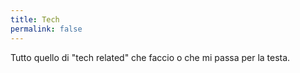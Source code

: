 ```yaml
---
title: Tech
permalink: false
---
```

Tutto quello di "tech related" che faccio o che mi passa per la testa.
